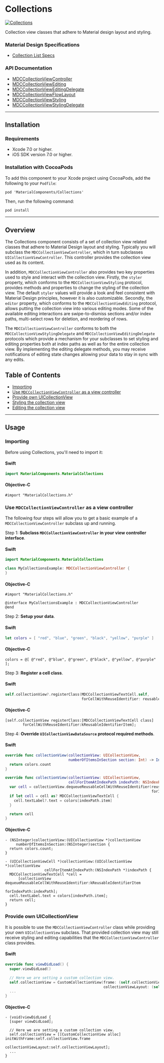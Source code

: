 # Collections

<!--{% if site.link_to_site == "true" %}-->
[![Collections](docs/assets/collections.png)](docs/assets/collections.mp4)
<!--{% else %}<div class="ios-animation right" markdown="1"><video src="docs/assets/collections.mp4" autoplay loop></video></div>{% endif %}-->

Collection view classes that adhere to Material design layout and styling.
<!--{: .intro :}-->

### Material Design Specifications

<ul class="icon-list">
  <li class="icon-link"><a href="https://www.google.com/design/spec/components/lists.html#lists-specs">Collection List Specs</a></li>
</ul>

### API Documentation

<ul class="icon-list">
  <li class="icon-link"><a href="https://material-ext.appspot.com/mdc-ios-preview/components/Collections/apidocs/Classes/MDCCollectionViewController.html">MDCCollectionViewController</a></li>
  <li class="icon-link"><a href="https://material-ext.appspot.com/mdc-ios-preview/components/Collections/apidocs/Protocols/MDCCollectionViewEditing.html">MDCCollectionViewEditing</a></li>
  <li class="icon-link"><a href="https://material-ext.appspot.com/mdc-ios-preview/components/Collections/apidocs/Protocols/MDCCollectionViewEditingDelegate.html">MDCCollectionViewEditingDelegate</a></li>
  <li class="icon-link"><a href="https://material-ext.appspot.com/mdc-ios-preview/components/Collections/apidocs/Classes.html#/c:objc(cs)MDCCollectionViewFlowLayout">MDCCollectionViewFlowLayout</a></li>
  <li class="icon-link"><a href="https://material-ext.appspot.com/mdc-ios-preview/components/Collections/apidocs/Protocols/MDCCollectionViewStyling.html">MDCCollectionViewStyling</a></li>
  <li class="icon-link"><a href="https://material-ext.appspot.com/mdc-ios-preview/components/Collections/apidocs/Protocols/MDCCollectionViewStylingDelegate.html">MDCCollectionViewStylingDelegate</a></li>
</ul>

- - -

## Installation

### Requirements

- Xcode 7.0 or higher.
- iOS SDK version 7.0 or higher.

### Installation with CocoaPods

To add this component to your Xcode project using CocoaPods, add the following to your `Podfile`:

~~~
pod 'MaterialComponents/Collections'
~~~

Then, run the following command:

~~~ bash
pod install
~~~

- - -

## Overview

The Collections component consists of a set of collection view related classes that adhere to
Material Design layout and styling. Typically you will subclass the `MDCCollectionViewController`,
which in turn subclasses `UICollectionViewController`. This controller provides the collection view
used as its content.

In addition, `MDCCollectionViewController` also provides two key properties used to style and
interact with the collection view. Firstly, the `styler` property, which conforms to the
`MDCCollectionViewStyling` protocol, provides methods and properties to change the styling of the
collection view. The default `styler` values will provide a look and feel consistent with Material
Design principles, however it is also customizable. Secondly, the `editor` property, which conforms
to the `MDCCollectionViewEditing` protocol, allows putting the collection view into various editing
modes. Some of the available editing interactions are swipe-to-dismiss sections and/or index paths,
multi-select rows for deletion, and reordering of rows.

The `MDCCollectionViewController` conforms to both the `MDCCollectionViewStylingDelegate` and
`MDCCollectionViewEditingDelegate` protocols which provide a mechanism for your subclasses to
set styling and editing properties both at index paths as well as for the entire collection view.
By implementing the editing delegate methods, you may receive notifications of editing state changes
allowing your data to stay in sync with any edits.

## Table of Contents
- [Importing](#importing)
- [Use `MDCCollectionViewController` as a view controller](#use-mdccollectionviewcontroller-as-a-view-controller)
- [Provide own UICollectionView](#provide-own-uicollectionview)
- [Styling the collection view](styling/)
- [Editing the collection view](editing/)

- - -

## Usage

### Importing

Before using Collections, you'll need to import it:

<!--<div class="material-code-render" markdown="1">-->
#### Swift
~~~ swift
import MaterialComponents.MaterialCollections
~~~

#### Objective-C
~~~ objc
#import "MaterialCollections.h"
~~~
<!--</div>-->

### Use `MDCCollectionViewController` as a view controller

The following four steps will allow you to get a basic example of a `MDCCollectionViewController`
subclass up and running.

Step 1: **Subclass `MDCCollectionViewController` in your view controller interface**.

<!--<div class="material-code-render" markdown="1">-->
#### Swift
~~~ swift
import MaterialComponents.MaterialCollections

class MyCollectionsExample: MDCCollectionViewController {
}
~~~

#### Objective-C
~~~ objc
#import "MaterialCollections.h"

@interface MyCollectionsExample : MDCCollectionViewController
@end
~~~
<!--</div>-->

Step 2: **Setup your data**.

<!--<div class="material-code-render" markdown="1">-->
#### Swift
~~~ swift
let colors = [ "red", "blue", "green", "black", "yellow", "purple" ]
~~~

#### Objective-C
~~~ objc
colors = @[ @"red", @"blue", @"green", @"black", @"yellow", @"purple" ];
~~~
<!--</div>-->

Step 3: **Register a cell class**.

<!--<div class="material-code-render" markdown="1">-->
#### Swift
~~~ swift
self.collectionView?.registerClass(MDCCollectionViewTextCell.self,
                                   forCellWithReuseIdentifier: reusableIdentifierItem)
~~~

#### Objective-C
~~~ objc
[self.collectionView registerClass:[MDCCollectionViewTextCell class]
        forCellWithReuseIdentifier:kReusableIdentifierItem];
~~~
<!--</div>-->

Step 4: **Override `UICollectionViewDataSource` protocol required methods**.

<!--<div class="material-code-render" markdown="1">-->
#### Swift
~~~ swift
override func collectionView(collectionView: UICollectionView,
                             numberOfItemsInSection section: Int) -> Int {
  return colors.count
}

override func collectionView(collectionView: UICollectionView,
                             cellForItemAtIndexPath indexPath: NSIndexPath) -> UICollectionViewCell {
  var cell = collectionView.dequeueReusableCellWithReuseIdentifier(reusableIdentifierItem,
                                                                   forIndexPath: indexPath)
  if let cell = cell as? MDCCollectionViewTextCell {
    cell.textLabel?.text = colors[indexPath.item]
  }

  return cell
}
~~~

#### Objective-C
~~~ objc
- (NSInteger)collectionView:(UICollectionView *)collectionView
     numberOfItemsInSection:(NSInteger)section {
  return colors.count;
}

- (UICollectionViewCell *)collectionView:(UICollectionView *)collectionView
                  cellForItemAtIndexPath:(NSIndexPath *)indexPath {
  MDCCollectionViewTextCell *cell =
      [collectionView dequeueReusableCellWithReuseIdentifier:kReusableIdentifierItem
                                                forIndexPath:indexPath];
  cell.textLabel.text = colors[indexPath.item];
  return cell;
}
~~~
<!--</div>-->

### Provide own UICollectionView

It is possible to use the `MDCCollectionViewController` class while providing your own
`UICollectionView` subclass. That provided collection view may still receive styling and editing
capabilities that the `MDCCollectionViewController` class provides.

<!--<div class="material-code-render" markdown="1">-->
#### Swift
~~~ swift
override func viewDidLoad() {
  super.viewDidLoad()

  // Here we are setting a custom collection view.
  self.collectionView = CustomCollectionView(frame: (self.collectionView?.frame)!,
                                             collectionViewLayout: (self.collectionViewLayout))
  ...
}
~~~

#### Objective-C
~~~ objc
- (void)viewDidLoad {
  [super viewDidLoad];

  // Here we are setting a custom collection view.
  self.collectionView = [[CustomCollectionView alloc] initWithFrame:self.collectionView.frame
                                               collectionViewLayout:self.collectionViewLayout];
  ...
}
~~~
<!--</div>-->
